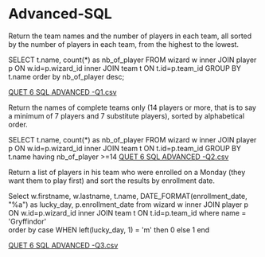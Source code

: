 # Advanced-SQL

Return the team names and the number of players in each team, all sorted by the number of players in each team, from the highest to the lowest.

SELECT t.name, count(*) as nb_of_player
FROM wizard w
inner JOIN player p ON w.id=p.wizard_id
inner JOIN team t ON t.id=p.team_id
GROUP BY t.name
order by nb_of_player desc;

[QUET 6 SQL ADVANCED -Q1.csv](https://github.com/Remydata/Advanced-SQL/files/8216556/QUET.6.SQL.ADVANCED.-Q1.csv)



Return the names of complete teams only (14 players or more, that is to say a minimum of 7 players and 7 substitute players), sorted by alphabetical order.

SELECT t.name, count(*) as nb_of_player
FROM wizard w
inner JOIN player p ON w.id=p.wizard_id
inner JOIN team t ON t.id=p.team_id
GROUP BY t.name
having nb_of_player >=14
[QUET 6 SQL ADVANCED -Q2.csv](https://github.com/Remydata/Advanced-SQL/files/8216557/QUET.6.SQL.ADVANCED.-Q2.csv)



Return a list of players in his team who were enrolled on a Monday (they want them to play first) and sort the results by enrollment date.

Select w.firstname, w.lastname, t.name, DATE_FORMAT(enrollment_date, "%a") as lucky_day, p.enrollment_date
from wizard w
inner JOIN player p ON w.id=p.wizard_id
inner JOIN team t ON t.id=p.team_id
where name = 'Gryffindor'  
order by case WHEN left(lucky_day, 1) = 'm' then 0 else 1 end

[QUET 6 SQL ADVANCED -Q3.csv](https://github.com/Remydata/Advanced-SQL/files/8216558/QUET.6.SQL.ADVANCED.-Q3.csv)
